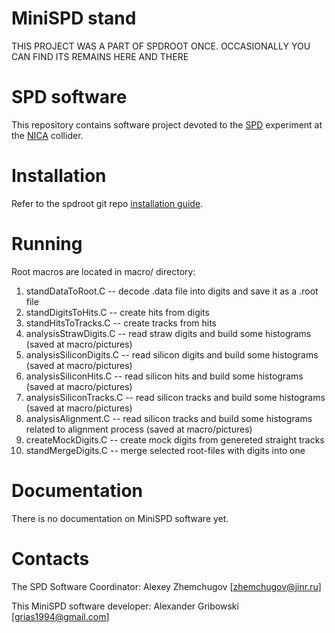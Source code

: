 # MiniSPD stand
THIS PROJECT WAS A PART OF SPDROOT ONCE. OCCASIONALLY YOU CAN FIND ITS REMAINS HERE AND THERE

# SPD software

This repository contains software project devoted to the [SPD](http://spd.jinr.ru/doku.php)
 experiment at the [NICA](http://nica.jinr.ru) collider. 

# Installation
Refer to the spdroot git repo [installation guide](https://git.jinr.ru/nica/spdroot/-/wikis/Installation-Guide).

# Running

Root macros are located in macro/ directory:
   1. standDataToRoot.C -- decode .data file into digits and save it as a .root file
   2. standDigitsToHits.C -- create hits from digits
   3. standHitsToTracks.C -- create tracks from hits
   4. analysisStrawDigits.C -- read straw digits and build some histograms (saved at macro/pictures)
   5. analysisSiliconDigits.C -- read silicon digits and build some histograms (saved at macro/pictures)
   6. analysisSiliconHits.C -- read silicon hits and build some histograms (saved at macro/pictures)
   7. analysisSiliconTracks.C -- read silicon tracks and build some histograms (saved at macro/pictures)
   8. analysisAlignment.C -- read silicon tracks and build some histograms related to alignment process (saved at macro/pictures)
   9. createMockDigits.C -- create mock digits from genereted straight tracks
   10. standMergeDigits.C -- merge selected root-files with digits into one


# Documentation

There is no documentation on MiniSPD software yet.

# Contacts

The SPD Software Coordinator: Alexey Zhemchugov [zhemchugov@jinr.ru]

This MiniSPD software developer: Alexander Gribowski [grias1994@gmail.com]
